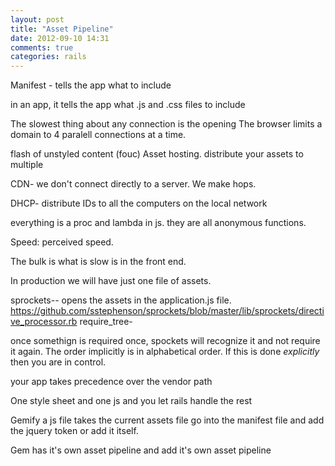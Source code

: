 ```yaml
---
layout: post
title: "Asset Pipeline"
date: 2012-09-10 14:31
comments: true
categories: rails
---
```


Manifest - tells the app what to include

in an app, it tells the app what .js and .css files to include

The slowest thing about any connection is the opening
The browser limits a domain to 4 paralell connections at a time.

flash of unstyled content (fouc)
Asset hosting. distribute your assets to multiple

CDN- 
we don't connect directly to a server. We make hops.

DHCP- distribute IDs to all the computers on the local network

everything is a proc and lambda in js. they are all anonymous functions.

Speed:
perceived speed.

The bulk is what is slow is in the front end.

In production we will have just one file of assets.

sprockets-- opens the assets in the application.js file. 
<https://github.com/sstephenson/sprockets/blob/master/lib/sprockets/directive_processor.rb>
require_tree- 

once somethign is required once, spockets will recognize it and not require it again. The order implicitly is in alphabetical order. If this is done *explicitly* then you are in control.

your app takes precedence over the vendor path


One style sheet and one js and you let rails handle the rest


Gemify a js file
takes the current assets file 
go into the manifest file and add the jquery token or add it itself.

Gem
has it's own asset pipeline and add it's own asset pipeline
